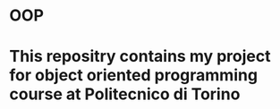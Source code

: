 <h1>OOP<h1/>
This repositry contains my project for object oriented programming course at Politecnico di Torino

